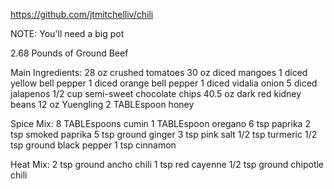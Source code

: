 https://github.com/jtmitchelliv/chili

NOTE: You'll need a big pot

2.68 Pounds of Ground Beef

Main Ingredients:
28 oz crushed tomatoes
30 oz diced mangoes
1 diced yellow bell pepper
1 diced orange bell pepper
1 diced vidalia onion
5 diced jalapenos
1/2 cup semi-sweet chocolate chips
40.5 oz dark red kidney beans
12 oz Yuengling
2 TABLEspoon honey

Spice Mix:
8 TABLEspoons cumin
1 TABLEspoon oregano
6 tsp paprika
2 tsp smoked paprika
5 tsp ground ginger
3 tsp pink salt
1/2 tsp turmeric
1/2 tsp ground black pepper
1 tsp cinnamon

Heat Mix:
2 tsp ground ancho chili
1 tsp red cayenne
1/2 tsp ground chipotle chili

